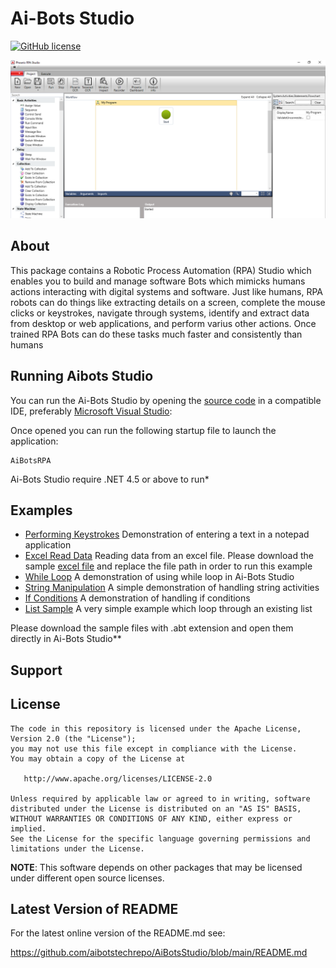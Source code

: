 # Ai-Bots Studio
[![GitHub license](https://img.shields.io/badge/license-Apache--2.0-blue.svg)](https://raw.githubusercontent.com/tesseract-ocr/tesseract/master/LICENSE)

![screenshot](./imgs/studio.PNG)

## About

This package contains a Robotic Process Automation (RPA) Studio which enables you to build and manage software Bots which mimicks humans actions interacting with digital systems and software. Just like humans, RPA robots can do things like extracting details on a screen, complete the mouse clicks or keystrokes, navigate through systems, identify and extract data from desktop or web applications, and perform varius other actions. Once trained RPA Bots can do these tasks much faster and consistently than humans

## Running Aibots Studio

You can run the Ai-Bots Studio by opening the [source code](https://github.com/aibotstechrepo/AiBotsStudio) in a compatible IDE, preferably [Microsoft Visual Studio](https://visualstudio.microsoft.com/downloads/):

Once opened you can run the following startup file to launch the application:

    AiBotsRPA

Ai-Bots Studio require .NET 4.5 or above to run*


## Examples

- [Performing Keystrokes](https://github.com/amsanoop/Readme-test/blob/main/Examples/keystrokes.abt) Demonstration of entering a text in a notepad application
- [Excel Read Data](https://github.com/amsanoop/Readme-test/blob/main/Examples/exce_read_data.abt) Reading data from an excel file. Please download the sample [excel file](https://github.com/amsanoop/Readme-test/blob/main/Examples/Excel_Read_Data.xlsx) and replace the file path in order to run this example
- [While Loop](https://github.com/amsanoop/Readme-test/blob/main/Examples/while_loop.abt) A demonstration of using while loop in Ai-Bots Studio
- [String Manipulation](https://github.com/amsanoop/Readme-test/blob/main/Examples/string_manipulation.abt) A simple demonstration of handling string activities
- [If Conditions](https://github.com/amsanoop/Readme-test/blob/main/Examples/if_condition.abt) A demonstration of handling if conditions
- [List Sample](https://github.com/amsanoop/Readme-test/blob/main/Examples/list_sample.abt) A very simple example which loop through an existing list

Please download the sample files with .abt extension and open them directly in Ai-Bots Studio**

## Support


## License

    The code in this repository is licensed under the Apache License, Version 2.0 (the "License");
    you may not use this file except in compliance with the License.
    You may obtain a copy of the License at

       http://www.apache.org/licenses/LICENSE-2.0

    Unless required by applicable law or agreed to in writing, software
    distributed under the License is distributed on an "AS IS" BASIS,
    WITHOUT WARRANTIES OR CONDITIONS OF ANY KIND, either express or implied.
    See the License for the specific language governing permissions and
    limitations under the License.

**NOTE**: This software depends on other packages that may be licensed under different open source licenses.


## Latest Version of README

For the latest online version of the README.md see:

https://github.com/aibotstechrepo/AiBotsStudio/blob/main/README.md

